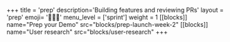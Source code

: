 +++
title = 'prep'
description='Building features and reviewing PRs'
layout = 'prep'
emoji= '🧑🏾‍💻'
menu_level = ['sprint']
weight = 1
[[blocks]]
name="Prep your Demo"
src="blocks/prep-launch-week-2"
[[blocks]]
name="User research"
src="blocks/user-research"
+++

